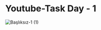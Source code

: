 
# Youtube-Task Day - 1
![Başlıksız-1 (1)](https://user-images.githubusercontent.com/79336487/180893301-f78f43ea-e7c6-447b-8dc8-011c48eb8dae.jpg)
